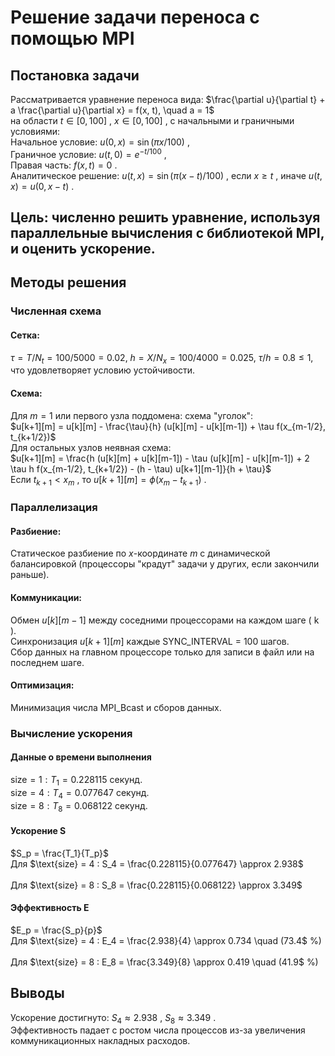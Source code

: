# Решение задачи переноса с помощью MPI
## Постановка задачи
Рассматривается уравнение переноса вида:
$\frac{\partial u}{\partial t} + a \frac{\partial u}{\partial x} = f(x, t), \quad a = 1$ \
на области 
$t \in [0, 100]$
, 
$x \in [0, 100]$
,  с начальными и граничными условиями: \
Начальное условие: 
$u(0, x) = \sin(\pi x / 100)$
, \
Граничное условие: 
$u(t, 0) = e^{-t / 100}$
, \
Правая часть: 
$f(x, t) = 0$
. \
Аналитическое решение: 
$u(t, x) = \sin(\pi (x - t) / 100)$
, если 
$x \geq t$
, иначе 
$u(t, x) = u(0, x - t)$
.
## Цель: численно решить уравнение, используя параллельные вычисления с библиотекой MPI, и оценить ускорение.
## Методы решения
### Численная схема
#### Сетка: 
$\tau = T / N_t = 100 / 5000 = 0.02$, 
$h = X / N_x = 100 / 4000 = 0.025$, 
$\tau / h = 0.8 \leq 1$,  \
что удовлетворяет условию устойчивости. 
#### Схема: 
Для 
$m = 1$
 или первого узла поддомена: схема "уголок": \
$u[k+1][m] = u[k][m] - \frac{\tau}{h} (u[k][m] - u[k][m-1]) + \tau f(x_{m-1/2}, t_{k+1/2})$ \
Для остальных узлов неявная схема: \
$u[k+1][m] = \frac{h (u[k][m] + u[k][m-1]) - \tau (u[k][m] - u[k][m-1]) + 2 \tau h f(x_{m-1/2}, t_{k+1/2}) - (h - \tau) u[k+1][m-1]}{h + \tau}$ \
Если 
$t_{k+1} < x_m$
, то 
$u[k+1][m] = \phi(x_m - t_{k+1})$
.
### Параллелизация
#### Разбиение: 
Статическое разбиение по $x$-координате $m$ с динамической балансировкой (процессоры "крадут" задачи у других, если закончили раньше).
#### Коммуникации: 
Обмен 
$u[k][m-1]$
 между соседними процессорами на каждом шаге ( k ). \
Синхронизация 
$u[k+1][m]$
 каждые SYNC_INTERVAL = 100 шагов. \
Сбор данных на главном процессоре только для записи в файл или на последнем шаге. 
#### Оптимизация: 
Минимизация числа MPI_Bcast и сборов данных. 
### Вычисление ускорения
#### Данные о времени выполнения
$\text{size} = 1
: 
T_1 = 0.228115$
 секунд. \
$\text{size} = 4
: 
T_4 = 0.077647$
 секунд. \
$\text{size} = 8
: 
T_8 = 0.068122$
 секунд. 
#### Ускорение S 
$S_p = \frac{T_1}{T_p}$ \
Для 
$\text{size} = 4
:
S_4 = \frac{0.228115}{0.077647} \approx 2.938$ \
\
Для 
$\text{size} = 8
:
S_8 = \frac{0.228115}{0.068122} \approx 3.349$ 
#### Эффективность E
$E_p = \frac{S_p}{p}$ \
Для 
$\text{size} = 4
:
E_4 = \frac{2.938}{4} \approx 0.734 \quad (73.4$ %) \
\
Для 
$\text{size} = 8
:
E_8 = \frac{3.349}{8} \approx 0.419 \quad (41.9$ %)
## Выводы
Ускорение достигнуто: 
$S_4 \approx 2.938$
, 
$S_8 \approx 3.349$
. \
Эффективность падает с ростом числа процессов из-за увеличения коммуникационных накладных расходов.
